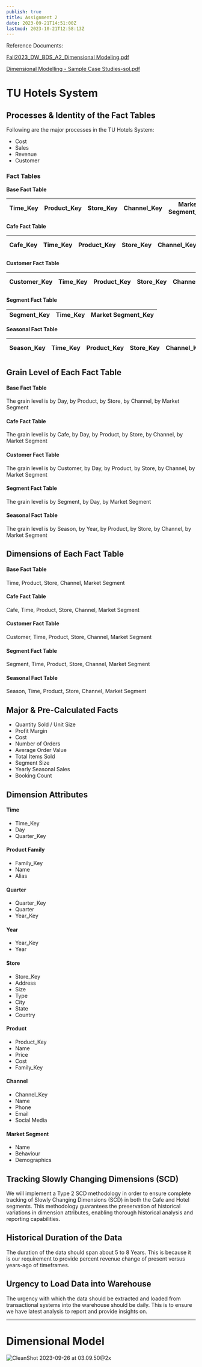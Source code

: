 ```yaml
---
publish: true
title: Assignment 2
date: 2023-09-21T14:51:00Z
lastmod: 2023-10-21T12:58:13Z
---
```

Reference Documents:

[Fall2023_DW_BDS_A2_Dimensional Modeling.pdf](Fall2023_DW_BDS_A2_Dimensional%20Modeling-20230921151937-rekl8sn.pdf)

[Dimensional Modelling - Sample Case Studies-sol.pdf](Dimensional%20Modeling-%20Sample%20Case%20Studies-sol-20230923212802-wek2zpq.pdf)

# TU Hotels System

## Processes & Identity of the Fact Tables

Following are the major processes in the TU Hotels System:

* Cost
* Sales
* Revenue
* Customer

### Fact Tables

**Base Fact Table**

|Time_Key|Product_Key|Store_Key|Channel_Key|Market Segment_Key|
| :--------: | -------------| -----------| -------------| --------------------|

**Cafe Fact Table**

|Cafe_Key|Time_Key|Product_Key|Store_Key|Channel_Key|Market Segment_Key|
| :--------: | ----------| -------------| -----------| -------------| --------------------|

**Customer Fact Table**

|Customer_Key|Time_Key|Product_Key|Store_Key|Channel_Key|Market Segment_Key|
| :------------: | ----------| -------------| -----------| -------------| --------------------|

**Segment Fact Table**

|Segment_Key|Time_Key|Market Segment_Key|
| :-----------: | ----------| --------------------|

**Seasonal Fact Table**

|Season_Key|Time_Key|Product_Key|Store_Key|Channel_Key|Market Segment_Key|
| :----------: | ----------| -------------| -----------| -------------| --------------------|

## Grain Level of Each Fact Table

#### Base Fact Table

The grain level is by Day, by Product, by Store, by Channel, by Market Segment

#### Cafe Fact Table

The grain level is by Cafe, by Day, by Product, by Store, by Channel, by Market Segment

#### Customer Fact Table

The grain level is by Customer, by Day, by Product, by Store, by Channel, by Market Segment

#### Segment Fact Table

The grain level is by Segment, by Day, by Market Segment

#### Seasonal Fact Table

The grain level is by Season, by Year, by Product, by Store, by Channel, by Market Segment

## Dimensions of Each Fact Table

#### Base Fact Table

Time, Product, Store, Channel, Market Segment

#### Cafe Fact Table

Cafe, Time, Product, Store, Channel, Market Segment

#### Customer Fact Table

Customer, Time, Product, Store, Channel, Market Segment

#### Segment Fact Table

Segment, Time, Product, Store, Channel, Market Segment

#### Seasonal Fact Table

Season, Time, Product, Store, Channel, Market Segment

## Major & Pre-Calculated Facts

* Quantity Sold / Unit Size
* Profit Margin
* Cost
* Number of Orders
* Average Order Value
* Total Items Sold
* Segment Size
* Yearly Seasonal Sales
* Booking Count

## Dimension Attributes

#### Time

* Time_Key
* Day
* Quarter_Key

#### Product Family

* Family_Key
* Name
* Alias

#### Quarter

* Quarter_Key
* Quarter
* Year_Key

#### Year

* Year_Key
* Year

#### Store

* Store_Key
* Address
* Size
* Type
* City
* State
* Country

#### Product

* Product_Key
* Name
* Price
* Cost
* Family_Key

#### Channel

* Channel_Key
* Name
* Phone
* Email
* Social Media

#### Market Segment

* Name
* Behaviour
* Demographics

## Tracking Slowly Changing Dimensions (SCD)

We will implement a Type 2 SCD methodology in order to ensure complete tracking of Slowly Changing Dimensions (SCD) in both the Cafe and Hotel segments. This methodology guarantees the preservation of historical variations in dimension attributes, enabling thorough historical analysis and reporting capabilities.

## Historical Duration of the Data

The duration of the data should span about 5 to 8 Years. This is because it is our requirement to provide percent revenue change of present versus years-ago of timeframes.

## Urgency to Load Data into Warehouse

The urgency with which the data should be extracted and loaded from transactional systems into the warehouse should be daily. This is to ensure we have latest analysis to report and provide insights on.

---

# Dimensional Model

​![CleanShot 2023-09-26 at 03.09.50@2x](CleanShot%202023-09-26%20at%2003.09.50@2x-20230926031008-f2ervsv.png)​
